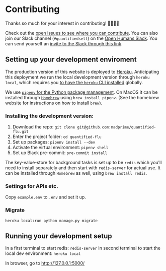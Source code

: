 # Contributing

Thanks so much for your interest in contributing! 🎉🎉🎉🎉

Check out the [open issues to see where you can contribute](https://github.com/madprime/quantified-flu/issues). 
You can also join our Slack channel (`#quantifiedself`) on the [Open Humans Slack](http://slackin.openhumans.org/). 
You can send yourself an [invite to the Slack through this link](http://slackin.openhumans.org/).


## Setting up your development enviroment 

The production version of this website is deployed to [Heroku](https://www.heroku.com). Anticipating this deployment
we run the local development version through `heroku local`, which requires you [to have the `heroku` CLI installed](https://github.com/heroku/cli) globally. 

We use [`pipenv` for the Python package management](https://pipenv.pypa.io/en/latest/). On MacOS it can be installed through [`Homebrew`](https://brew.sh/) using `brew install pipenv`. (See the homebrew website for instructions on how to install `brew`).

### Installing the development version:

1. Download the repo: `git clone git@github.com:madprime/quantified-flu.git`
2. Enter the project folder: `cd quantified-flu`
3. Set up packages: `pipenv install --dev` 
4. Activate the virtual environment: `pipenv shell` 
5. Set up Black pre-commit: `pre-commit install`

The key-value-store for background tasks is set up to be `redis` which you'll need to install separately and then start with `redis-server`
for actual use. It can be installed through `Homebrew` as well, using `brew install redis`.

### Settings for APIs etc. 

Copy `example.env` to `.env` and set it up.

### Migrate

`heroku local:run python manage.py migrate`

## Running your development setup

In a first terminal to start redis: `redis-server`
In second terminal to start the local dev environment: `heroku local`

In browser, go to http://127.0.0.1:5000/

